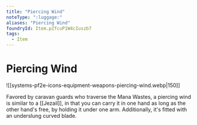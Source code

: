 ```yaml
---
title: "Piercing Wind"
noteType: ":luggage:"
aliases: "Piercing Wind"
foundryId: Item.pZfcuP1W4cIuszb7
tags:
  - Item
---
```


# Piercing Wind
![[systems-pf2e-icons-equipment-weapons-piercing-wind.webp|150]]

Favored by caravan guards who traverse the Mana Wastes, a piercing wind is similar to a [[Jezail]], in that you can carry it in one hand as long as the other hand's free, by holding it under one arm. Additionally, it's fitted with an underslung curved blade.
